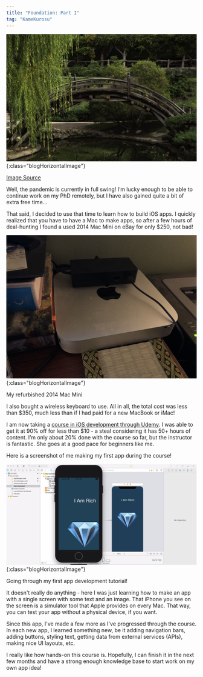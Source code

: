 ```yaml
---
title: "Foundation: Part I"
tag: "KameKurosu"
---
```


![Bridge Surrounded by Nature](/assets/images/blog-kamekurosu/headers/nature-bridge.jpg){:class="blogHorizontalImage"}
<figcaption class="blogImageSourceCaption"><a href="https://unsplash.com/photos/A9cLdpV3frg"><u>Image Source</u></a></figcaption>

Well, the pandemic is currently in full swing! I’m lucky enough to be able to continue work on my PhD remotely, but I have also gained quite a bit of extra free time... <!--more-->

That said, I decided to use that time to learn how to build iOS apps. I quickly realized that you have to have a Mac to make apps, so after a few hours of deal-hunting I found a used 2014 Mac Mini on eBay for only $250, not bad!

![Mac Mini](/assets/images/blog-kamekurosu/mac-mini.jpg){:class="blogHorizontalImage"}
<figcaption class="blogImageCaption">My refurbished 2014 Mac Mini</figcaption>

I also bought a wireless keyboard to use. All in all, the total cost was less than $350, much less than if I had paid for a new MacBook or iMac!

I am now taking a [<u>course in iOS development through Udemy</u>](https://www.udemy.com/course/ios-13-app-development-bootcamp). I was able to get it at 90% off for less than $10 - a steal considering it has 50+ hours of content. I’m only about 20% done with the course so far, but the instructor is fantastic. She goes at a good pace for beginners like me.

Here is a screenshot of me making my first app during the course!

![Screenshot from First App Development](/assets/images/blog-kamekurosu/i-am-rich-first-app-screenshot.png){:class="blogHorizontalImage"}
<figcaption class="blogImageCaption">Going through my first app development tutorial!</figcaption>

It doesn't really do anything - here I was just learning how to make an app with a single screen with some text and an image. That iPhone you see on the screen is a simulator tool that Apple provides on every Mac. That way, you can test your app without a physical device, if you want.

Since this app, I've made a few more as I've progressed through the course. In each new app, I learned something new, be it adding navigation bars, adding buttons, styling text, getting data from external services (APIs), making nice UI layouts, etc.

I really like how hands-on this course is. Hopefully, I can finish it in the next few months and have a strong enough knowledge base to start work on my own app idea!
